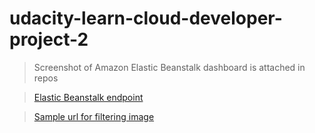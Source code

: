 # udacity-learn-cloud-developer-project-2

> Screenshot of Amazon Elastic Beanstalk dashboard is attached in repos

>[Elastic Beanstalk endpoint](udacity-learn-cloud-developer-project-2.us-east-1.elasticbeanstalk.com)

>[Sample url for filtering image](http://udacity-learn-cloud-developer-project-2.us-east-1.elasticbeanstalk.com/filteredimage?image_url=https://live.staticflickr.com/131/371380275_95452cf9f3_b.jpg)
